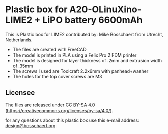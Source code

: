 # Plastic box for A20-OLinuXino-LIME2 + LiPO battery 6600mAh

This is Plastic box for LIME2 contributed by: Mike Bosschaert from Utrecht, Netherlands.

* The files are created with FreeCAD
* The model is printed in PLA using a Felix Pro 2 FDM printer
* The model is designed for layer thickness of .2mm and extrusion width of .35mm
* The screws I used are Toolcraft 2.2x6mm with panhead+washer
* The holes for the top cover screws are M3

## Licensee

The files are released under CC BY-SA 4.0 (https://creativecommons.org/licenses/by-sa/4.0/).

for any questions about this plastic box use this e-mail address: design@bosschaert.org
